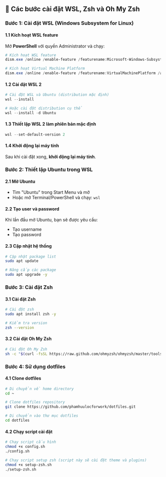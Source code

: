 ## 🚀 Các bước cài đặt WSL, Zsh và Oh My Zsh

### Bước 1: Cài đặt WSL (Windows Subsystem for Linux)

#### 1.1 Kích hoạt WSL feature

Mở **PowerShell** với quyền Administrator và chạy:

```powershell
# Kích hoạt WSL feature
dism.exe /online /enable-feature /featurename:Microsoft-Windows-Subsystem-Linux /all /norestart

# Kích hoạt Virtual Machine Platform
dism.exe /online /enable-feature /featurename:VirtualMachinePlatform /all /norestart
```

#### 1.2 Cài đặt WSL 2

```powershell
# Cài đặt WSL và Ubuntu (distribution mặc định)
wsl --install

# Hoặc cài đặt distribution cụ thể
wsl --install -d Ubuntu
```

#### 1.3 Thiết lập WSL 2 làm phiên bản mặc định

```powershell
wsl --set-default-version 2
```

#### 1.4 Khởi động lại máy tính

Sau khi cài đặt xong, **khởi động lại máy tính**.

### Bước 2: Thiết lập Ubuntu trong WSL

#### 2.1 Mở Ubuntu

- Tìm "Ubuntu" trong Start Menu và mở
- Hoặc mở Terminal/PowerShell và chạy: `wsl`

#### 2.2 Tạo user và password

Khi lần đầu mở Ubuntu, bạn sẽ được yêu cầu:

- Tạo username
- Tạo password

#### 2.3 Cập nhật hệ thống

```bash
# Cập nhật package list
sudo apt update

# Nâng cấp các package
sudo apt upgrade -y
```

### Bước 3: Cài đặt Zsh

#### 3.1 Cài đặt Zsh

```bash
# Cài đặt zsh
sudo apt install zsh -y

# Kiểm tra version
zsh --version
```

#### 3.2 Cài đặt Oh My Zsh

```bash
# Cài đặt Oh My Zsh
sh -c "$(curl -fsSL https://raw.github.com/ohmyzsh/ohmyzsh/master/tools/install.sh)"
```

### Bước 4: Sử dụng dotfiles

#### 4.1 Clone dotfiles

```bash
# Di chuyển về home directory
cd ~

# Clone dotfiles repository
git clone https://github.com/phamhuulocforwork/dotfiles.git

# Di chuyển vào thư mục dotfiles
cd dotfiles
```

#### 4.2 Chạy script cài đặt

```bash
# Chạy script cấu hình
chmod +x config.sh
./config.sh

# Chạy script setup zsh (script này sẽ cài đặt theme và plugins)
chmod +x setup-zsh.sh
./setup-zsh.sh
```

